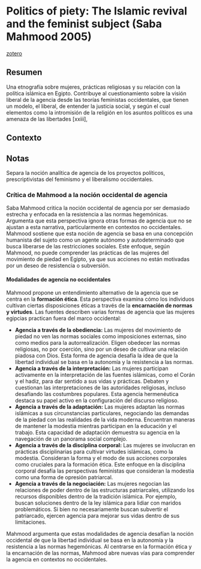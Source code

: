 # Politics of piety: The Islamic revival and the feminist subject (Saba Mahmood 2005)

[zotero](zotero://select/items/@mahmood2005)

## Resumen

Una etnografía sobre mujeres, prácticas religiosas y su relación con la política islámica en Egipto. Contribuye al cuestionamiento sobre la visión liberal de la agencia desde las teorías feministas occidentales, que tienen un modelo, el liberal, de entender la justicia social, y según el cual elementos como la intromisión de la religión en los asuntos políticos es una amenaza de las libertades [xxiii],

## Contexto

## Notas

<!--El libro se estructura en-->

<!--Estructura conceptual:-->

Separa la noción analítica de agencia de los proyectos políticos, prescriptivistas del feminismo y el liberalismo occidentales.

<!--Argumentos generales:-->

### Crítica de Mahmood a la noción occidental de agencia

Saba Mahmood critica la noción occidental de agencia por ser demasiado estrecha y enfocada en la resistencia a las normas hegemónicas. Argumenta que esta perspectiva ignora otras formas de agencia que no se ajustan a esta narrativa, particularmente en contextos no occidentales. Mahmood sostiene que esta noción de agencia se basa en una concepción humanista del sujeto como un agente autónomo y autodeterminado que busca liberarse de las restricciones sociales. Este enfoque, según Mahmood, no puede comprender las prácticas de las mujeres del movimiento de piedad en Egipto, ya que sus acciones no están motivadas por un deseo de resistencia o subversión.

#### Modalidades de agencia no occidentales

Mahmood propone un entendimiento alternativo de la agencia que se centra en la **formación ética**. Esta perspectiva examina cómo los individuos cultivan ciertas disposiciones éticas a través de la **encarnación de normas y virtudes**. Las fuentes describen varias formas de agencia que las mujeres egipcias practican fuera del marco occidental:

* **Agencia a través de la obediencia:** Las mujeres del movimiento de piedad no ven las normas sociales como imposiciones externas, sino como medios para la autorrealización. Eligen obedecer las normas religiosas, no por coerción, sino por un deseo de cultivar una relación piadosa con Dios. Esta forma de agencia desafía la idea de que la libertad individual se basa en la autonomía y la resistencia a las normas.
* **Agencia a través de la interpretación:** Las mujeres participan activamente en la interpretación de las fuentes islámicas, como el Corán y el hadiz, para dar sentido a sus vidas y prácticas. Debaten y cuestionan las interpretaciones de las autoridades religiosas, incluso desafiando las costumbres populares. Esta agencia hermenéutica destaca su papel activo en la configuración del discurso religioso.
* **Agencia a través de la adaptación:** Las mujeres adaptan las normas islámicas a sus circunstancias particulares, negociando las demandas de la piedad con las realidades de la vida moderna. Encuentran maneras de mantener la modestia mientras participan en la educación y el trabajo. Esta capacidad de adaptación demuestra su agencia en la navegación de un panorama social complejo.
* **Agencia a través de la disciplina corporal:** Las mujeres se involucran en prácticas disciplinarias para cultivar virtudes islámicas, como la modestia. Consideran la forma y el modo de sus acciones corporales como cruciales para la formación ética. Este enfoque en la disciplina corporal desafía las perspectivas feministas que consideran la modestia como una forma de opresión patriarcal.
* **Agencia a través de la negociación:** Las mujeres negocian las relaciones de poder dentro de las estructuras patriarcales, utilizando los recursos disponibles dentro de la tradición islámica. Por ejemplo, buscan soluciones dentro de la ley islámica para lidiar con maridos problemáticos. Si bien no necesariamente buscan subvertir el patriarcado, ejercen agencia para mejorar sus vidas dentro de sus limitaciones.

Mahmood argumenta que estas modalidades de agencia desafían la noción occidental de que la libertad individual se basa en la autonomía y la resistencia a las normas hegemónicas. Al centrarse en la formación ética y la encarnación de las normas, Mahmood abre nuevas vías para comprender la agencia en contextos no occidentales.
